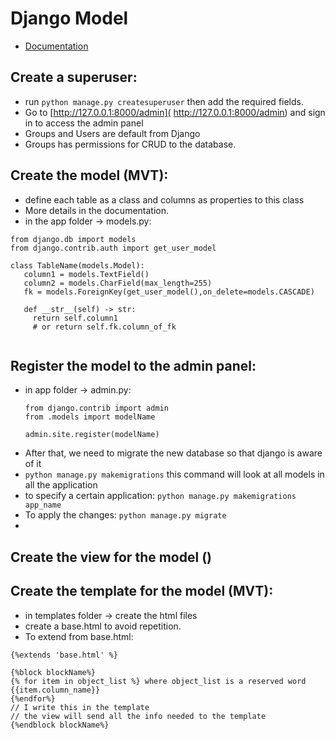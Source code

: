 # Django Model
* [Documentation](https://developer.mozilla.org/en-US/docs/Learn/Server-side/Django/Models)

## Create a superuser:
* run `python manage.py createsuperuser` then add the required fields.
*  Go to [http://127.0.0.1:8000/admin]( http://127.0.0.1:8000/admin) and sign in to access the admin panel
* Groups and Users are default from Django
* Groups has permissions for CRUD to the database.

## Create the model (MVT):
* define each table as a class and columns as properties to this class
* More details in the documentation.
* in the app folder -> models.py:
```
from django.db import models
from django.contrib.auth import get_user_model

class TableName(models.Model):
   column1 = models.TextField()
   column2 = models.CharField(max_length=255)
   fk = models.ForeignKey(get_user_model(),on_delete=models.CASCADE)

   def __str__(self) -> str:
     return self.column1 
     # or return self.fk.column_of_fk
     
```
  

## Register the model to the admin panel:
* in app folder -> admin.py:
  ```
  from django.contrib import admin
  from .models import modelName

  admin.site.register(modelName)
  ```
* After that, we need to migrate the new database so that django is aware of it
* `python manage.py makemigrations` this command will look at all models in all the application 
* to specify a certain application: `python manage.py makemigrations app_name`
* To apply the changes: `python manage.py migrate`
* 

## Create the view for the model ()
## Create the template for the model (MVT):
* in templates folder -> create the html files
* create a base.html to avoid repetition.
* To extend from base.html:
```
{%extends 'base.html' %}

{%block blockName%}
{% for item in object_list %} where object_list is a reserved word
{{item.column_name}}
{%endfor%}
// I write this in the template
// the view will send all the info needed to the template
{%endblock blockName%}
```